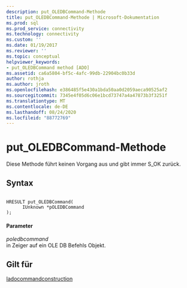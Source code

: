 ```yaml
---
description: put_OLEDBCommand-Methode
title: put_OLEDBCommand-Methode | Microsoft-Dokumentation
ms.prod: sql
ms.prod_service: connectivity
ms.technology: connectivity
ms.custom: ''
ms.date: 01/19/2017
ms.reviewer: ''
ms.topic: conceptual
helpviewer_keywords:
- put_OLEDBCommand method [ADO]
ms.assetid: ca6a5804-bf5c-4afc-99db-22904bc0b33d
author: rothja
ms.author: jroth
ms.openlocfilehash: e386485f5e430a1bda50aa0d2059aeca90525af2
ms.sourcegitcommit: 7345e4f05d6c06e1bcd73747a4a47873b3f3251f
ms.translationtype: MT
ms.contentlocale: de-DE
ms.lasthandoff: 08/24/2020
ms.locfileid: "88772769"
---
```

# <a name="put_oledbcommand-method"></a>put_OLEDBCommand-Methode
Diese Methode führt keinen Vorgang aus und gibt immer S_OK zurück.  
  
## <a name="syntax"></a>Syntax  
  
```  
  
HRESULT put_OLEDBCommand(  
      IUnknown *pOLEDBCommand  
);  
```  
  
#### <a name="parameters"></a>Parameter  
 *poledbcommand*  
 in Zeiger auf ein OLE DB Befehls Objekt.  
  
## <a name="applies-to"></a>Gilt für  
 [Iadocommandconstruction](/previous-versions/windows/desktop/aa965677(v=vs.85))